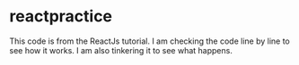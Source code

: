 # reactpractice
This code is from the ReactJs tutorial. I am checking the code line by line to see how it works. I am also tinkering it to see what happens. 
